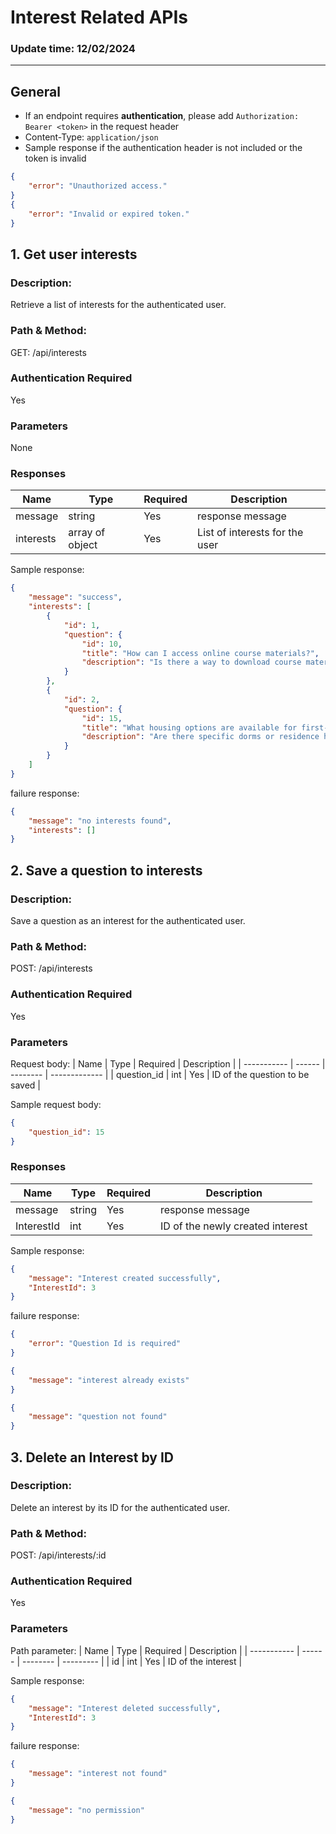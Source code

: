 # Interest Related APIs

### Update time: 12/02/2024

---

## General

- If an endpoint requires **authentication**, please add `Authorization: Bearer <token>` in the request header
- Content-Type: `application/json`
- Sample response if the authentication header is not included or the token is invalid

```Json
{
    "error": "Unauthorized access."
}
{
    "error": "Invalid or expired token."
}
```

## 1. Get user interests

### Description:

Retrieve a list of interests for the authenticated user.

### Path & Method:

GET: /api/interests

### Authentication Required

Yes

### Parameters

None

### Responses

| Name       | Type   | Required | Description                |
| ---------- | ------ | -------- | -------------------------- |
| message    | string | Yes      | response message           |
| interests | array of object    | Yes       | List of interests for the user |

Sample response:

```Json
{
    "message": "success",
    "interests": [
        {
            "id": 1,
            "question": {
                "id": 10,
                "title": "How can I access online course materials?",
                "description": "Is there a way to download course materials or access them offline?"
            }
        },
        {
            "id": 2,
            "question": {
                "id": 15,
                "title": "What housing options are available for first-year students?",
                "description": "Are there specific dorms or residence halls for first-year students? How do I apply for them?"
            }
        }
    ]
}
```

failure response:

```Json
{
    "message": "no interests found",
    "interests": []
}
```

## 2. Save a question to interests

### Description:

Save a question as an interest for the authenticated user.

### Path & Method:

POST: /api/interests

### Authentication Required

Yes

### Parameters

Request body:
| Name | Type | Required | Description |
| ----------- | ------ | -------- | ------------- |
| question_id | int | Yes | ID of the question to be saved |

Sample request body:

```Json
{
    "question_id": 15
}
```

### Responses

| Name       | Type   | Required | Description                |
| ---------- | ------ | -------- | -------------------------- |
| message    | string | Yes      | response message           |
| InterestId | int    | Yes       | ID of the newly created interest |

Sample response:

```Json
{
    "message": "Interest created successfully",
    "InterestId": 3
}
```

failure response:

```Json
{
    "error": "Question Id is required"
}
```

```Json
{
    "message": "interest already exists"
}
```

```Json
{
    "message": "question not found"
}
```

## 3. Delete an Interest by ID

### Description:

Delete an interest by its ID for the authenticated user.

### Path & Method:

POST: /api/interests/:id

### Authentication Required

Yes

### Parameters
Path parameter:
| Name | Type | Required | Description |
| ----------- | ------ | -------- | --------- |
| id | int | Yes | ID of the interest |

Sample response:

```Json
{
    "message": "Interest deleted successfully",
    "InterestId": 3
}
```

failure response:

```Json
{
    "message": "interest not found"
}
```

```Json
{
    "message": "no permission"
}
```
